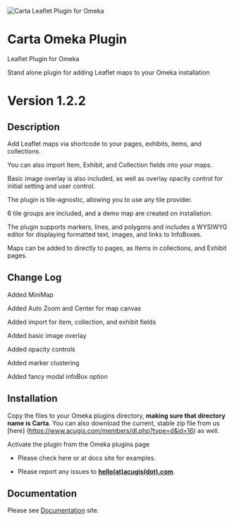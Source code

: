 
![Carta Leaflet Plugin for Omeka](https://www.acugis.com/img/carta-banner.jpg)

# Carta Omeka Plugin

Leaflet Plugin for Omeka

Stand alone plugin for adding Leaflet maps to your Omeka installation
# Version 1.2.2

## Description

Add Leaflet maps via shortcode to your pages, exhibits, items, and collections.

You can also import Item, Exhibit, and Collection fields into your maps.

Basic image overlay is also included, as well as overlay opacity control for initial setting and user control.

The plugin is tile-agnostic, allowing you to use any tile provider.  

6 tile groups are included, and a demo map are created on installation.

The plugin supports markers, lines, and polygons and includes a WYSIWYG editor for displaying formatted text, images, and links to InfoBoxes. 

Maps can be added to directly to pages, as Items in collections, and Exhibit pages.

## Change Log

Added MiniMap

Added Auto Zoom and Center for map canvas

Added import for item, collection, and exhibit fields

Added basic image overlay

Added opacity controls

Added marker clustering

Added fancy modal infoBox option


## Installation

Copy the files to your Omeka plugins directory, <b>making sure that directory name is Carta</b>.  You can also download the current, stable zip file from us [here] (https://www.acugis.com/members/dl.php?type=d&id=16) as well. 

Activate the plugin from the Omeka plugins page

  - Please check here or at docs site for examples.
  
  - Please report any issues to **[hello(at)acugis(dot).com](mailto:hello@acugis.com)**.
  
  
## Documentation

Please see [Documentation](https://www.acugis.com/Carta) site.

 
